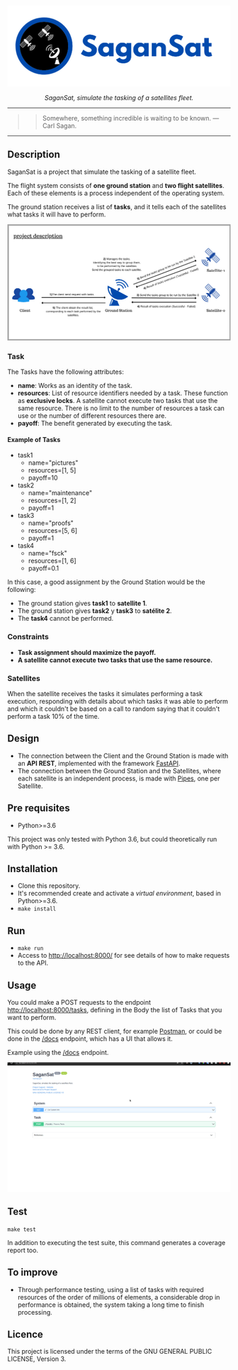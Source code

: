 <p align="center">
  <a href="https://github.com/nahuelbrandan/SaganSat"><img src="./resources/img/SaganSat_banner.png" alt="SaganSat banner"></a>
</p>
<p align="center">
    <em>SaganSat, simulate the tasking of a satellites fleet.</em>
</p>

---
>> Somewhere, something incredible is waiting to be known. ― Carl Sagan.
---

## Description

SaganSat is a project that simulate the tasking of a satellite fleet.

The flight system consists of **one ground station** and **two flight satellites**. 
Each of these elements is a process independent of the operating system.

The ground station receives a list of **tasks**, 
and it tells each of the satellites what tasks it will have to perform.

![project description](./resources/img/SaganSat_project_description.png)

### Task

The Tasks have the following attributes:
- **name**: Works as an identity of the task.
- **resources**: List of resource identifiers needed by a task. 
These function as **exclusive locks**. 
A satellite cannot execute two tasks that use the same resource. 
There is no limit to the number of resources a task can use or the number of different resources there are.
- **payoff**: The benefit generated by executing the task.

#### Example of Tasks

* task1
  * name="pictures"
  * resources=[1, 5]
  * payoff=10
* task2
  * name="maintenance"
  * resources=[1, 2]
  * payoff=1
* task3
  * name="proofs" 
  * resources=[5, 6]
  * payoff=1
* task4
  * name="fsck"
  * resources=[1, 6]
  * payoff=0.1

In this case, a good assignment by the Ground Station would be the following:

- The ground station gives **task1** to **satellite 1**.
- The ground station gives **task2** y **task3** to **satélite 2**.
- The **task4** cannot be performed.

### Constraints

* **Task assignment should maximize the payoff.**
* **A satellite cannot execute two tasks that use the same resource.**

### Satellites

When the satellite receives the tasks it simulates performing a task execution, 
responding with details about which tasks it was able to perform and which it couldn't 
be based on a call to random saying that it couldn't perform a task 10% of the time.

## Design

* The connection between the Client and the Ground Station is made with an **API REST**, 
implemented with the framework [FastAPI](https://fastapi.tiangolo.com/).
* The connection between the Ground Station and the Satellites, 
where each satellite is an independent process,
is made with [Pipes](https://docs.python.org/3/library/multiprocessing.html#pipes-and-queues), one per Satellite.

## Pre requisites

* Python>=3.6

This project was only tested with Python 3.6, but could theoretically run with Python >= 3.6.

## Installation

* Clone this repository.
* It's recommended create and activate a *virtual environment*, based in Python>=3.6.
* `make install`

## Run

* `make run`
* Access to [http://localhost:8000/](http://localhost:8000/) for see details of how to make requests to the API.

## Usage

You could make a POST requests to the endpoint [http://localhost:8000/tasks](http://localhost:8000/tasks), 
defining in the Body the list of Tasks that you want to perform.

This could be done by any REST client, for example [Postman](https://www.postman.com/), 
or could be done in the [/docs](http://localhost:8000/tasks) endpoint, which has a UI that allows it.

Example using the [/docs]() endpoint.

![usage example](resources/gif/usage_example.gif)

## Test

`make test`

In addition to executing the test suite, this command generates a coverage report too.

## To improve

* Through performance testing, using a list of tasks with required resources of the order of millions of elements, 
a considerable drop in performance is obtained, the system taking a long time to finish processing.

## Licence

This project is licensed under the terms of the GNU GENERAL PUBLIC LICENSE, Version 3.

